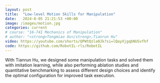 ```yaml
---
layout: post
title:  "Low-level Motion Skills for Manipulation"
date:   2024-8-05 21:21:53 +00:00
image: /images/motion.jpg
categories: current
# course: "16-741 Mechanics of Manipulation"
# author: "<strong>Tongmiao Xu</strong>,Tianrun Hu"
video: https://youtube.com/shorts/QPWtQzla0Jk?si=lQayXjgqbNUSvfhf
code: https://github.com/RobotIL-rls/RobotIL
---
```

With Tianrun Hu, we designed some manipulation tasks and solved them with imitation learning, while also performing ablation studies and quantitative benchmarking to assess different design choices and identify the optimal configuration for improved task execution.

